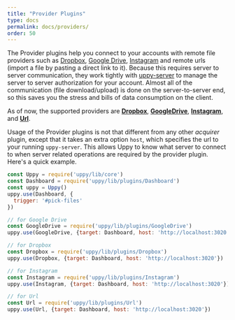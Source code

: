 ```yaml
---
title: "Provider Plugins"
type: docs
permalink: docs/providers/
order: 50
---
```


The Provider plugins help you connect to your accounts with remote file providers such as [Dropbox](https://dropbox.com), [Google Drive](https://drive.google.com), [Instagram](https://instagram.com) and remote urls (import a file by pasting a direct link to it). Because this requires server to server communication, they work tightly with [uppy-server](https://github.com/transloadit/uppy-server) to manage the server to server authorization for your account. Almost all of the communication (file download/upload) is done on the server-to-server end, so this saves you the stress and bills of data consumption on the client.

As of now, the supported providers are [**Dropbox**](/docs/dropbox), [**GoogleDrive**](/docs/google-drive), [**Instagram**](/docs/instagram), and [**Url**](/docs/url).

Usage of the Provider plugins is not that different from any other *acquirer* plugin, except that it takes an extra option `host`, which specifies the url to your running `uppy-server`. This allows Uppy to know what server to connect to when server related operations are required by the provider plugin. Here's a quick example.

```js
const Uppy = require('uppy/lib/core')
const Dashboard = require('uppy/lib/plugins/Dashboard')
const uppy = Uppy()
uppy.use(Dashboard, {
  trigger: '#pick-files'
})

// for Google Drive
const GoogleDrive = require('uppy/lib/plugins/GoogleDrive')
uppy.use(GoogleDrive, {target: Dashboard, host: 'http://localhost:3020'})

// for Dropbox
const Dropbox = require('uppy/lib/plugins/Dropbox')
uppy.use(Dropbox, {target: Dashboard, host: 'http://localhost:3020'})

// for Instagram
const Instagram = require('uppy/lib/plugins/Instagram')
uppy.use(Instagram, {target: Dashboard, host: 'http://localhost:3020'})

// for Url
const Url = require('uppy/lib/plugins/Url')
uppy.use(Url, {target: Dashboard, host: 'http://localhost:3020'})
```
